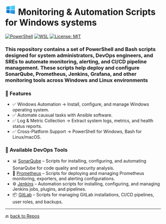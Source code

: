 
# <img src="../Assets/pics/icons8-windows-10-48.png" width="35" alt="WindowsAutomation"> Monitoring & Automation Scripts for Windows systems

[![PowerShell](https://custom-icon-badges.demolab.com/badge/.-PowerShell-blue.svg?style=flat&logo=powershell-core-eyecatch32&logoColor=white)](https://learn.microsoft.com/en-us/powershell/scripting/install/installing-powershell-on-windows?view=powershell-7.5)
[![WSL](https://img.shields.io/badge/WSL-Microsoft-blue?style=flat&logo=linux&logoColor=white&logoSize=auto&labelColor=4E9A06)](https://learn.microsoft.com/en-us/windows/wsl/about)
[![License: MIT](https://img.shields.io/badge/License-MIT-green.svg)](https://opensource.org/licenses/MIT)

### This repository contains a set of PowerShell and Bash scripts designed for system administrators, DevOps engineers, and SREs to automate monitoring, alerting, and CI/CD pipeline management. These scripts help deploy and configure SonarQube, Prometheus, Jenkins, Grafana, and other monitoring tools across Windows and Linux environments

### 🚀 Features

- ✅ Windows Automation → Install, configure, and manage Windows operating system.
- ✅ Automate causual tasks with Ansible software.
- ✅ Log & Metric Collection → Extract system logs, metrics, and health status reports.
- ✅ Cross-Platform Support → PowerShell for Windows, Bash for Linux/macOS.

### 🚀 Available DevOps Tools

- 📊 [SonarQube](./SonarQube/) – Scripts for installing, configuring, and automating SonarQube for code quality and security analysis.
- 📡 [Prometheus](./Prometheus/) – Scripts for deploying and managing Prometheus monitoring, exporters, and alerting configurations.
- ⚙️ [Jenkins](./Jenkins/) – Automation scripts for installing, configuring, and managing Jenkins jobs, plugins, and pipelines.
- 📦 [GitLab](./GitLab/) – Scripts for managing GitLab installations, CI/CD pipelines, user roles, and backups.

---

🔙 [back to Repos](https://github.com/KR-Sew?tab=repositories)
